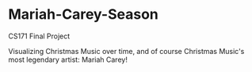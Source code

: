 # Mariah-Carey-Season
CS171 Final Project

Visualizing Christmas Music over time, and of course Christmas Music's most legendary artist: Mariah Carey!
